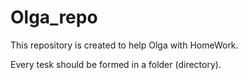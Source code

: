 # Olga_repo
This repository is created to help Olga with HomeWork.

Every tesk should be formed in a folder (directory).